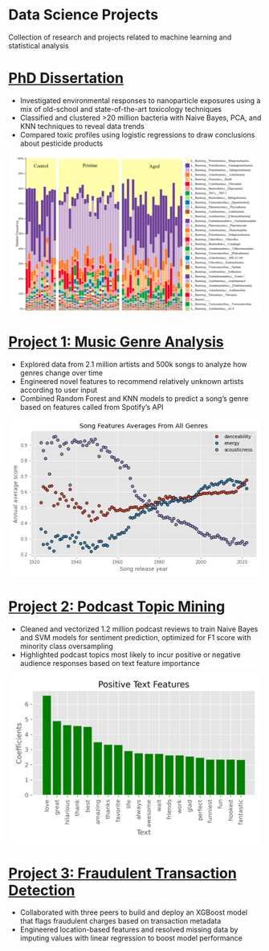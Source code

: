 # Data Science Projects
Collection of research and projects related to machine learning and statistical analysis

# [PhD Dissertation](https://github.com/mattslatt/personal_portfolio/tree/main/dissertation)
* Investigated environmental responses to nanoparticle exposures using a mix of old-school and state-of-the-art toxicology techniques
* Classified and clustered >20 million bacteria with Naive Bayes, PCA, and KNN techniques to reveal data trends
* Compared toxic profiles using logistic regressions to draw conclusions about pesticide products

![](./img/dissertation_bacterial_classes.png)

# [Project 1: Music Genre Analysis](https://github.com/mattslatt/personal_portfolio/tree/main/spotify)
* Explored data from 2.1 million artists and 500k songs to analyze how genres change over time
* Engineered novel features to recommend relatively unknown artists according to user input
* Combined Random Forest and KNN models to predict a song’s genre based on features called from Spotify’s API

![](/img/annual_avg_song_features.png)

# [Project 2: Podcast Topic Mining](https://github.com/mattslatt/podcast_reviews)
* Cleaned and vectorized 1.2 million podcast reviews to train Naive Bayes and SVM models for sentiment prediction, optimized for F1 score with minority class oversampling
* Highlighted podcast topics most likely to incur positive or negative audience responses based on text feature importance

![](/img/positive_text_coefficients.png)

# [Project 3: Fraudulent Transaction Detection](https://github.com/mattslatt/podcast_reviews)
* Collaborated with three peers to build and deploy an XGBoost model that flags fraudulent charges based on transaction metadata
* Engineered location-based features and resolved missing data by imputing values with linear regression to boost model performance